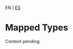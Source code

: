 <!-- MULTILANGUAJE MENU START -->
EN | [ES](https://lckpig.gitbook.io/es-practical-dev-handbook/typescript/conditional-mapped-types/mapped-types)
<!-- MULTILANGUAJE MENU END -->

# Mapped Types

Content pending. 